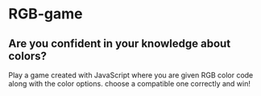# RGB-game
## Are you confident in your knowledge about colors?

Play a game created with JavaScript where you are given RGB color code along with the color options. 
choose a compatible one correctly and win!
